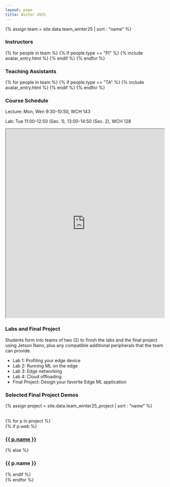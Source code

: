 ```yaml
---
layout: page
title: Winter 2025
---
```


{% assign team = site.data.team_winter25 | sort : "name" %}

### Instructors

<div class="clearfix">
{% for people in team %} 
    {% if people.type == "PI" %} 
        {% include avatar_entry.html %} 
    {% endif %} 
{% endfor %}
</div>

### Teaching Assistants
<div class="clearfix">
{% for people in team %} 
    {% if people.type == "TA" %} 
        {% include avatar_entry.html %} 
    {% endif %} 
{% endfor %}
</div>

### Course Schedule

Lecture: Mon, Wen 9:30-10:50, WCH 143

Lab: Tue 11:00-12:50 (Sec. 1), 13:00-14:50 (Sec. 2), WCH 128

<iframe style="width:100%; height:600px; overflow:hidden" src="https://docs.google.com/spreadsheets/d/e/2PACX-1vS1ZmsFhnrh07N_RcfPwi-HdG8lVb6RzJaOlbYmIBtIncRIjSqS9y99Mg9RZ7JQ1oBtyNag_3CVrMx8/pubhtml?widget=false&amp;chrome=false&amp;gid=0&amp;range=A1:G21&amp;headers=false"></iframe>

### Labs and Final Project
Students form into teams of two (2) to finish the labs and the final project using Jetson Nano, plus any compatible additional peripherals that the team can provide.

- Lab 1: Profiling your edge device
- Lab 2: Running ML on the edge
- Lab 3: Edge networking
- Lab 4: Cloud offloading
- Final Project: Design your favorite Edge ML application

### Selected Final Project Demos


<!-- * **Tesla Bot** We propose a general framework deployed through a NVIDIA Jetbot that can be
controlled by instructions generated by either a cloud or local LLM. These instructions are
generated based on the users query and a live image from the Jetbot. All the LLMs we
used were multimodal and would output general instructions that would be parsed into
specific function calls such as forward, left, and right with a estimated distance/degree.



<div class="video-container">
    <video muted autoplay loop width="100%">
        <source src="{{ site.baseurl }}/assets/videos/jerryli_CS131_Final_Project.mp4" type="video/mp4">
    </video>
</div> -->

{% assign project = site.data.team_winter25_project | sort : "name" %}

<!-- <div class="project-gallery">
    <div class="project-item">
        <h3>Tesla Bot</h3>
        <video muted autoplay loop controls>
            <source src="{{ site.baseurl }}/assets/videos/jerryli_CS131_Final_Project.mp4" type="video/mp4">
        </video>
    </div>

    <div class="project-item">
        <h3>American Sign Language (ASL) Detector</h3>
        <video muted autoplay loop controls>
            <source src="{{ site.baseurl }}/assets/videos/anisha_CS131_Final_Project.mp4" type="video/mp4">
        </video>
    </div>


</div> -->


<div class="clearfix">
<br>
{% for p in project %}
    <div class="videos">
        {% if p.web %}
            <h3><a href="{{ p.web }}" target="_blank">{{ p.name }}</a></h3> 
        {% else %}
            <h3>{{ p.name }}</h3> 
        {% endif %}
    <!-- <video width="720" height="576" controls> -->
    <source src="{{ site.baseurl }}/assets/videos/{{p.video}}" type="video/mp4">
    <!-- </video> -->
    </div>
{% endfor %}
</div>
